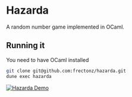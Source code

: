 # Hazarda

A random number game implemented in OCaml.

## Running it

You need to have OCaml installed

```bash
git clone git@github.com:frectonz/hazarda.git
dune exec hazarda
```

[![Hazarda Demo](https://asciinema.org/a/525144.svg)](https://asciinema.org/a/525144)
